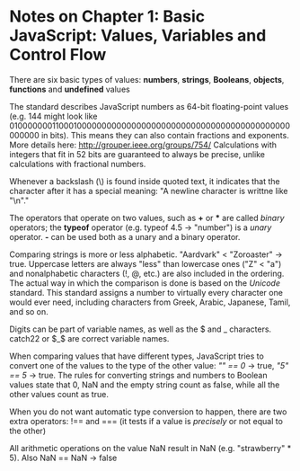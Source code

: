 Notes on Chapter 1: Basic JavaScript: Values, Variables and Control Flow
===============

There are six basic types of values: **numbers**, **strings**, **Booleans**, **objects**, **functions** and **undefined** values

The standard describes JavaScript numbers as 64-bit floating-point values (e.g. 144 might look like 0100000001100010000000000000000000000000000000000000000000000000 in bits). This means they can also contain fractions and exponents. More details here: http://grouper.ieee.org/groups/754/
Calculations with integers that fit in 52 bits are guaranteed to always be precise, unlike calculations with fractional numbers.

Whenever a backslash (\\) is found inside quoted text, it indicates that the character after it has a special meaning: "A newline character is writtne like \"\\n\"."

The operators that operate on two values, such as **+** or **\*** are called _binary_ operators; the **typeof** operator (e.g. typeof 4.5 -> "number") is a _unary_ operator. **-** can be used both as a unary and a binary operator.

Comparing strings is more or less alphabetic. "Aardvark" < "Zoroaster" -> true. Uppercase letters are always "less" than lowercase ones ("Z" < "a") and nonalphabetic characters (!, @, etc.) are also included in the ordering. The actual way in which the comparison is done is based on the _Unicode_ standard. This standard assigns a number to virtually every character one would ever need, including characters from Greek, Arabic, Japanese, Tamil, and so on.

Digits can be part of variable names, as well as the $ and _ characters. catch22 or $_$ are correct variable names.

When comparing values that have different types, JavaScript tries to convert one of the values to the type of the other value: _"" == 0_ -> true, _"5" == 5_ -> true. The rules for converting strings and numbers to Boolean values state that 0, NaN and the empty string count as false, while all the other values count as true.

When you do not want automatic type conversion to happen, there are two extra operators: !== and === (it tests if a value is _precisely_ or not equal to the other)

All arithmetic operations on the value NaN result in NaN (e.g. "strawberry" * 5). Also NaN == NaN -> false